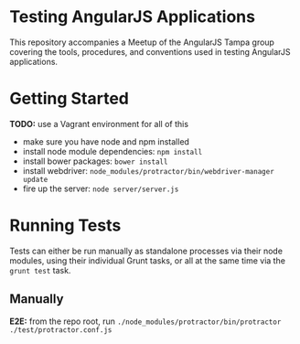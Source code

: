 Testing AngularJS Applications
==============================
This repository accompanies a Meetup of the AngularJS Tampa group covering the tools, procedures, and conventions used
in testing AngularJS applications.

# Getting Started
**TODO:** use a Vagrant environment for all of this

  - make sure you have node and npm installed
  - install node module dependencies: `npm install`
  - install bower packages: `bower install`
  - install webdriver: `node_modules/protractor/bin/webdriver-manager update`
  - fire up the server: `node server/server.js`

# Running Tests
Tests can either be run manually as standalone processes via their node modules, using their individual Grunt tasks, or
all at the same time via the `grunt test` task.

## Manually
**E2E:** from the repo root, run `./node_modules/protractor/bin/protractor ./test/protractor.conf.js`